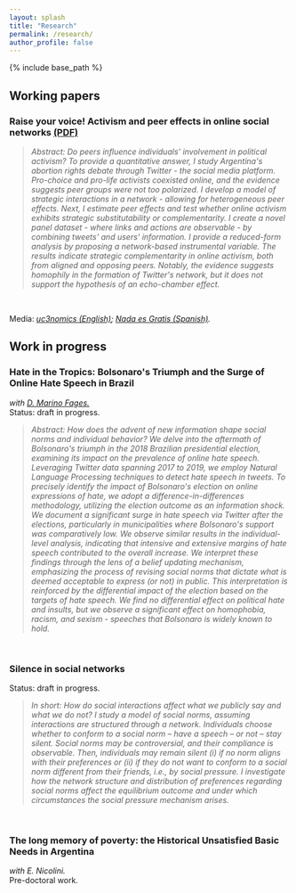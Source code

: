 ```yaml
---
layout: splash
title: "Research"
permalink: /research/
author_profile: false
---
```



{% include base_path %}


## Working papers

### Raise your voice! Activism and peer effects in online social networks [(PDF)](https://alejandraagustinamartinez.github.io/files/raise_your_voice.pdf)

> *Abstract: Do peers influence individuals' involvement in political activism? To provide a quantitative answer, I study Argentina's abortion rights debate through Twitter - the social media platform. Pro-choice and pro-life activists coexisted online, and the evidence suggests peer groups were not too polarized. I develop a model of strategic interactions in a network - allowing for heterogeneous peer effects. Next, I estimate peer effects and test whether online activism exhibits strategic substitutability or complementarity. I create a novel panel dataset - where links and actions are observable - by combining tweets' and users' information. I provide a reduced-form analysis by proposing a network-based instrumental variable. The results indicate strategic complementarity in online activism, both from aligned and opposing peers. Notably, the evidence suggests homophily in the formation of Twitter's network, but it does not support the hypothesis of an echo-chamber effect.*
<br>

Media: *[uc3nomics (English)](https://uc3nomics.uc3m.es/peer-effects-political-activism-and-social-media/);
[Nada es Gratis (Spanish)](https://nadaesgratis.es/admin/activismo-efectos-de-pares-y-redes-sociales).*
 

## Work in progress

### Hate in the Tropics: Bolsonaro's Triumph and the Surge of Online Hate Speech in Brazil
*with [D. Marino Fages.](https://sites.google.com/view/diegomarinofages)* <br>
Status: draft in progress.
> *Abstract:  How does the advent of new information shape social norms and individual behavior? We delve into the aftermath of Bolsonaro's triumph in the 2018 Brazilian presidential election, examining its impact on the prevalence of online hate speech. Leveraging Twitter data spanning 2017 to 2019, we employ Natural Language Processing techniques to detect hate speech in tweets. To precisely identify the impact of Bolsonaro's election on online expressions of hate, we adopt a difference-in-differences methodology, utilizing the election outcome as an information shock. We document a significant surge in hate speech via Twitter after the elections, particularly in municipalities where Bolsonaro's support was comparatively low. We observe similar results in the individual-level analysis, indicating that intensive and extensive margins of hate speech contributed to the overall increase. We interpret these findings through the lens of a belief updating mechanism, emphasizing the process of revising social norms that dictate what is deemed acceptable to express (or not) in public. This interpretation is reinforced by the differential impact of the election based on the targets of hate speech. We find no differential effect on political hate and insults, but we observe a significant effect on homophobia, racism, and sexism - speeches that Bolsonaro is widely known to hold.*

<br>

### Silence in social networks
Status: draft in progress.
> *In short: How do social interactions affect what we publicly say and what we do not? I study a model of social norms, assuming interactions are structured through a network. Individuals choose whether to conform to a social norm – have a speech – or not – stay silent. Social norms may be controversial, and their compliance is observable. Then, individuals may remain silent (i) if no norm aligns with their preferences or (ii) if they do not want to conform to a social norm different from their friends, i.e., by social pressure. I investigate how the network structure and distribution of preferences regarding social norms affect the equilibrium outcome and under which circumstances the social pressure mechanism arises.*

<br>

### The long memory of poverty: the Historical Unsatisfied Basic Needs in Argentina
*with E. Nicolini.* <br>
Pre-doctoral work.
<br>





